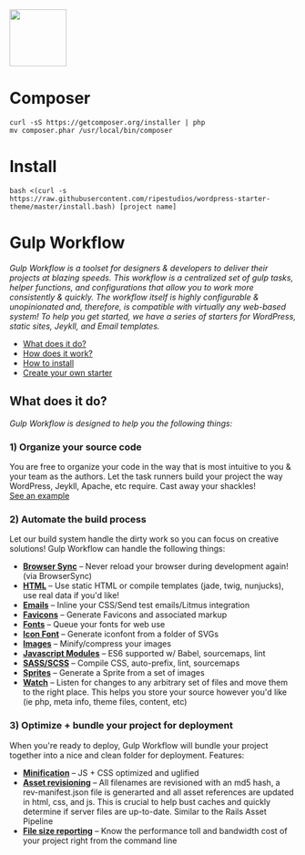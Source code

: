 <img src="https://avatars3.githubusercontent.com/u/15914827?v=3&s=200" width="100" height="100">

# Composer
```
curl -sS https://getcomposer.org/installer | php
mv composer.phar /usr/local/bin/composer
```

# Install
```
bash <(curl -s https://raw.githubusercontent.com/ripestudios/wordpress-starter-theme/master/install.bash) [project name]
```

# Gulp Workflow
_Gulp Workflow is a toolset for designers & developers to deliver their projects at blazing speeds.  This workflow is a centralized set of gulp tasks, helper functions, and configurations that allow you to work more consistently & quickly.  The workflow itself is highly configurable & unopinionated and, therefore, is compatible with virtually any web-based system!  To help you get started, we have a series of starters for WordPress, static sites, Jeykll, and Email templates._  
  
* [What does it do?]()  
* [How does it work?]()
* [How to install]()  
* [Create your own starter]()  

## What does it do?
_Gulp Workflow is designed to help you the following things:_
  
### 1) Organize your source code
You are free to organize your code in the way that is most intuitive to you & your team as the authors.  Let the task runners build your project the way WordPress, Jeykll, Apache, etc require.  Cast away your shackles!  
[See an example](https://raw.githubusercontent.com/gulpworkflow/wiki-images/master/core-src-demo.png)  

### 2) Automate the build process
Let our build system handle the dirty work so you can focus on creative solutions!  Gulp Workflow can handle the following things:
* **[Browser Sync]()** – Never reload your browser during development again! (via BrowserSync)
* **[HTML]()** – Use static HTML or compile templates (jade, twig, nunjucks), use real data if you'd like! 
* **[Emails]()** – Inline your CSS/Send test emails/Litmus integration
* **[Favicons]()** – Generate Favicons and associated markup
* **[Fonts]()** – Queue your fonts for web use
* **[Icon Font]()** – Generate iconfont from a folder of SVGs
* **[Images]()** – Minify/compress your images
* **[Javascript Modules]()** – ES6 supported w/ Babel, sourcemaps, lint
* **[SASS/SCSS]()** – Compile CSS, auto-prefix, lint, sourcemaps
* **[Sprites]()** – Generate a Sprite from a set of images
* **[Watch]()** – Listen for changes to any arbitrary set of files and move them to the right place.  This helps you store your source however you'd like (ie php, meta info, theme files, content, etc)

### 3) Optimize + bundle your project for deployment
When you're ready to deploy, Gulp Workflow will bundle your project together into a nice and clean folder for deployment.  Features:
* **[Minification]()** – JS + CSS optimized and uglified
* **[Asset revisioning]()** – All filenames are revisioned with an md5 hash, a rev-manifest.json file is generarted and all asset references are updated in html, css, and js.  This is crucial to help bust caches and quickly determine if server files are up-to-date.  Similar to the Rails Asset Pipeline
* **[File size reporting]()** – Know the performance toll and bandwidth cost of your project right from the command line